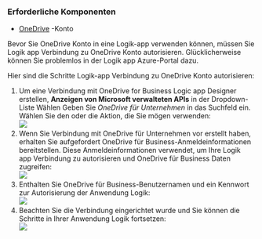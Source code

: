 ### <a name="prerequisites"></a>Erforderliche Komponenten
- [OneDrive](http://OneDrive.com) -Konto 

Bevor Sie OneDrive Konto in eine Logik-app verwenden können, müssen Sie Logik app Verbindung zu OneDrive Konto autorisieren. Glücklicherweise können Sie problemlos in der Logik app Azure-Portal dazu. 

Hier sind die Schritte Logik-app Verbindung zu OneDrive Konto autorisieren:

1. Um eine Verbindung mit OneDrive for Business Logic app Designer erstellen, **Anzeigen von Microsoft verwalteten APIs** in der Dropdown-Liste Wählen Geben Sie *OneDrive für Unternehmen* in das Suchfeld ein. Wählen Sie den oder die Aktion, die Sie mögen verwenden:  
  ![](./media/connectors-create-api-onedriveforbusiness/onedriveforbusiness-1.png)
2. Wenn Sie Verbindung mit OneDrive für Unternehmen vor erstellt haben, erhalten Sie aufgefordert OneDrive für Business-Anmeldeinformationen bereitstellen. Diese Anmeldeinformationen verwendet, um Ihre Logik app Verbindung zu autorisieren und OneDrive für Business Daten zugreifen:  
  ![](./media/connectors-create-api-onedriveforbusiness/onedriveforbusiness-2.png)
3. Enthalten Sie OneDrive für Business-Benutzernamen und ein Kennwort zur Autorisierung der Anwendung Logik:  
  ![](./media/connectors-create-api-onedriveforbusiness/onedriveforbusiness-3.png)   
4. Beachten Sie die Verbindung eingerichtet wurde und Sie können die Schritte in Ihrer Anwendung Logik fortsetzen:  
  ![](./media/connectors-create-api-onedriveforbusiness/onedriveforbusiness-4.png)   
